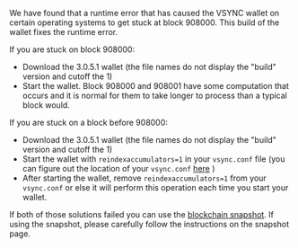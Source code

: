 We have found that a runtime error that has caused the VSYNC wallet on certain operating systems to get stuck at block 908000. This build of the wallet fixes the runtime error.

If you are stuck on block 908000:
- Download the 3.0.5.1 wallet (the file names do not display the "build" version and cutoff the 1)
- Start the wallet. Block 908000 and 908001 have some computation that occurs and it is normal for them to take longer to process than a typical block would.

If you are stuck on a block before 908000:
- Download the 3.0.5.1 wallet (the file names do not display the "build" version and cutoff the 1)
- Start the wallet with `reindexaccumulators=1` in your `vsync.conf` file (you can figure out the location of your `vsync.conf` [here](https://vsync.freshdesk.com/support/solutions/articles/30000004664-where-are-my-wallet-dat-blockchain-and-configuration-conf-files-located-) )
- After starting the wallet, remove `reindexaccumulators=1` from your `vsync.conf` or else it will perform this operation each time you start your wallet.

If both of those solutions failed you can use the [blockchain snapshot](http://178.254.23.111/~pub/VSYNC/Daily-Snapshots-Html/VSYNC-Daily-Snapshots.html). If using the snapshot, please carefully follow the instructions on the snapshot page.